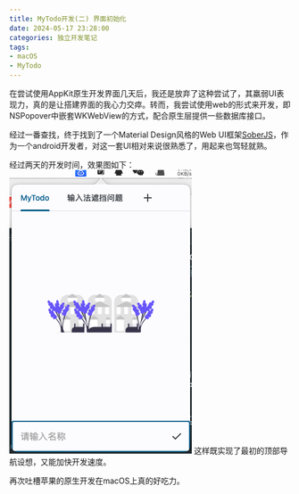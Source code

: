 ```yaml
---
title: MyTodo开发(二) 界面初始化
date: 2024-05-17 23:28:00
categories: 独立开发笔记
tags:
- macOS
- MyTodo
---
```


在尝试使用AppKit原生开发界面几天后，我还是放弃了这种尝试了，其羸弱UI表现力，真的是让搭建界面的我心力交瘁。转而，我尝试使用web的形式来开发，即NSPopover中嵌套WKWebView的方式，配合原生层提供一些数据库接口。

经过一番查找，终于找到了一个Material Design风格的Web UI框架[SoberJS](https://soberjs.com/)，作为一个android开发者，对这一套UI相对来说很熟悉了，用起来也驾轻就熟。

经过两天的开发时间，效果图如下：
![](../images/sober_my_todo.png)
这样既实现了最初的顶部导航设想，又能加快开发速度。

再次吐槽苹果的原生开发在macOS上真的好吃力。